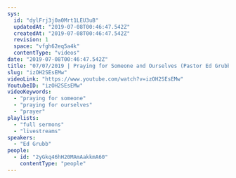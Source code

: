```yaml
---
sys:
  id: "dylFrj3j0a0Mrt1LEU3uB"
  updatedAt: "2019-07-08T00:46:47.542Z"
  createdAt: "2019-07-08T00:46:47.542Z"
  revision: 1
  space: "vfgh62eq5a4k"
  contentType: "videos"
date: "2019-07-08T00:46:47.542Z"
title: "07/07/2019 | Praying for Someone and Ourselves (Pastor Ed Grubb)"
slug: "izOH2SEsEMw"
videoLink: "https://www.youtube.com/watch?v=izOH2SEsEMw"
YoutubeID: "izOH2SEsEMw"
videoKeywords:
  - "praying for someone"
  - "praying for ourselves"
  - "prayer"
playlists:
  - "full sermons"
  - "livestreams"
speakers:
  - "Ed Grubb"
people:
  - id: "2yGkq46hH20MAmAakkmA60"
    contentType: "people"
---
```

